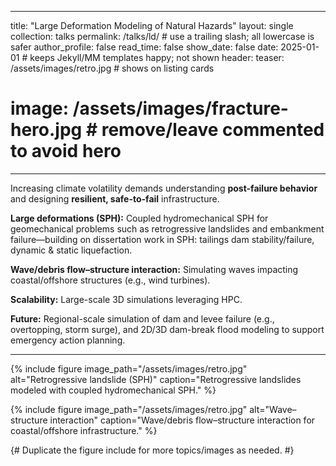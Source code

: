 

---
title: "Large Deformation Modeling of Natural Hazards"
layout: single
collection: talks
permalink: /talks/ld/         # use a trailing slash; all lowercase is safer
author_profile: false
read_time: false
show_date: false
date: 2025-01-01              # keeps Jekyll/MM templates happy; not shown
header:
  teaser: /assets/images/retro.jpg   # shows on listing cards
  # image:  /assets/images/fracture-hero.jpg  # remove/leave commented to avoid hero
---

Increasing climate volatility demands understanding **post-failure behavior** and designing **resilient, safe-to-fail** infrastructure.

**Large deformations (SPH):** Coupled hydromechanical SPH for geomechanical problems such as retrogressive landslides and embankment failure—building on dissertation work in SPH: tailings dam stability/failure, dynamic & static liquefaction.

**Wave/debris flow–structure interaction:** Simulating waves impacting coastal/offshore structures (e.g., wind turbines).

**Scalability:** Large-scale 3D simulations leveraging HPC.

**Future:** Regional-scale simulation of dam and levee failure (e.g., overtopping, storm surge), and 2D/3D dam-break flood modeling to support emergency action planning.

---

{% include figure image_path="/assets/images/retro.jpg" alt="Retrogressive landslide (SPH)" caption="Retrogressive landslides modeled with coupled hydromechanical SPH." %}

{% include figure image_path="/assets/images/retro.jpg" alt="Wave–structure interaction" caption="Wave/debris flow–structure interaction for coastal/offshore infrastructure." %}

{# Duplicate the figure include for more topics/images as needed. #}

